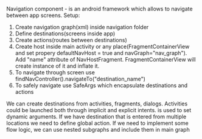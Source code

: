 Navigation component - is an android framework which allows to navigate between app screens. 
Setup:
1. Create navigation graph(xml) inside navigation folder
2. Define destinations(screens inside app) 
3. Create actions(routes between destinations)
4. Create host inside main activity or any place(FragmentContainerView and set propery defaultNavHost = true and navGraph="nav_graph"). Add "name" attribute of NavHostFragment. FragmentContainerView will create instance of it and inflate it.
5. To navigate through screen use findNavController().navigateTo("destination_name")
6. To safely navigate use SafeArgs which encapsulate destinations and actions

We can create destinations from activities, fragments, dialogs. Activities could be launched both through implicit and explicit intents. <argument> is used to set dynamic arguments.
If we have destination that is entered from multiple locations we need to define global action.
If we need to implement some flow logic, we can use nested subgraphs and include them in main graph
